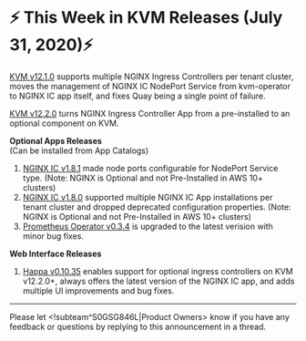 # :zap: This Week in KVM Releases (July 31, 2020):zap:

[KVM v12.1.0](https://github.com/giantswarm/releases/blob/master/kvm/v12.1.0) supports multiple NGINX Ingress Controllers per tenant cluster, moves the management of NGINX IC NodePort Service from kvm-operator to NGINX IC app itself, and fixes Quay being a single point of failure.

[KVM v12.2.0](https://github.com/giantswarm/releases/blob/master/kvm/v12.2.0) turns NGINX Ingress Controller App from a pre-installed to an optional component on KVM.

**Optional Apps Releases**  
(Can be installed from App Catalogs)

1. [NGINX IC v1.8.1](https://github.com/giantswarm/nginx-ingress-controller-app/blob/master/CHANGELOG.md#181---2020-07-28) made node ports configurable for NodePort Service type. (Note: NGINX is Optional and not Pre-Installed in AWS 10+ clusters)
2. [NGINX IC v1.8.0](https://github.com/giantswarm/nginx-ingress-controller-app/blob/master/CHANGELOG.md#180---2020-07-24) supported multiple NGINX IC App installations per tenant cluster and dropped deprecated configuration properties. (Note: NGINX is Optional and not Pre-Installed in AWS 10+ clusters)
3. [Prometheus Operator v0.3.4](https://github.com/giantswarm/prometheus-operator-app/blob/master/CHANGELOG.md#034---2020-07-22) is upgraded to the latest verision with minor bug fixes.

**Web Interface Releases**
1. [Happa v0.10.35](https://github.com/giantswarm/happa/releases/tag/v0.10.35) enables support for optional ingress controllers on KVM v12.2.0+, always offers the latest version of the NGINX IC app, and adds multiple UI improvements and bug fixes.


---
Please let <!subteam^S0GSG846L|Product Owners> know if you have any feedback or questions by replying to this announcement in a thread.
